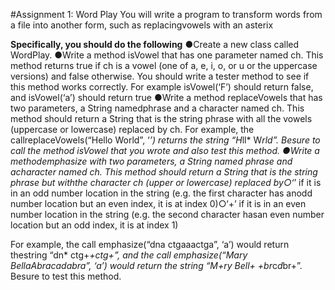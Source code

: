 #Assignment 1: Word Play
  You will write a program to transform words from a file into another form, such as replacingvowels with an asterix
  
  **Specifically, you should do the following**
●Create a new class called WordPlay.
●Write a method ​isVowel​ that has one parameter named ​ch​. This method returns true if
ch​ is a vowel (one of a, e, i, o, or u or the uppercase versions) and false otherwise. You
should write a tester method to see if this method works correctly. For example
isVowel(‘F’)​ should return false, and ​isVowel(‘a’)​ should return true
●Write a method ​replaceVowels​ that has two parameters, a String named ​phrase​ and a
character named ​ch​. This method should return a String that is the string phrase with all
the vowels (uppercase or lowercase) replaced by ​ch​. For example, the callreplaceVowels(“Hello World”, ‘*’) ​returns the string
​“H*ll* W*rld”​. Besure to call the method ​isVowel​ that you wrote and also test this method.
●Write a method ​emphasize​ with two parameters, a String named ​phrase​ and acharacter named ​ch​. This method should return a
String that is the string phrase but withthe character ​ch​ (upper­ or lowercase) replaced by○‘*’​ if it is in an odd number
location in the string (e.g. the first character has anodd number location but an even index, it is at index 0)○‘+’​ if it is in
an even number location in the string (e.g. the second character hasan even number location but an odd index, it is at index 1)

For example, the call ​emphasize(“dna ctgaaactga”, ‘a’)​ would return thestring ​“dn* ctg+*+ctg+”​, and the call ​emphasize(“Mary
BellaAbracadabra”, ‘a’)​ would return the string ​“M+ry Bell+ +br*c*d*br+”​. Besure to test this method.
